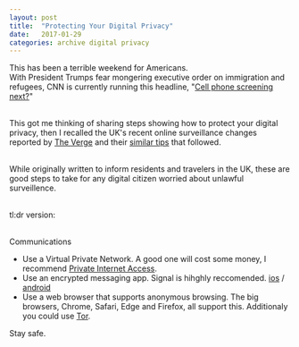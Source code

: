 ```yaml
---
layout: post
title:  "Protecting Your Digital Privacy"
date:   2017-01-29
categories: archive digital privacy
---
```


This has been a terrible weekend for Americans.     
With President Trumps fear mongering executive order on immigration and refugees, CNN is currently running this headline, "[Cell phone screening next?](http://www.cnn.com/2017/01/29/politics/donald-trump-immigrant-policy-social-media-contacts/index.html)"<br/><br/>    

This got me thinking of sharing steps showing how to protect your digital privacy, then I recalled the UK's recent online surveillance changes reported by [The Verge](http://www.theverge.com/2016/11/23/13718768/uk-surveillance-laws-explained-investigatory-powers-bill) and their [similar tips](http://www.theverge.com/2016/11/25/13746042/uk-surveillance-bill-private-browsing-online)  that followed. <br/><br/>    

While originally written to inform residents and travelers in the UK, these are good steps to take for any digital citizen worried about unlawful surveillence.<br/><br/>    

tl:dr version:  <br/><br/>

Communications  
- Use a Virtual Private Network. A good one will cost some money, I recommend [Private Internet Access](https://www.privateinternetaccess.com/).    
- Use an encrypted messaging app. Signal is hihghly reccomended. [ios](https://itunes.apple.com/us/app/signal-private-messenger/id874139669?mt=8) / [android](https://play.google.com/store/apps/details?id=org.thoughtcrime.securesms&hl=en)   
- Use a web browser that supports anonymous browsing. The big browsers, Chrome, Safari, Edge and Firefox, all support this. Additionaly you could use [Tor](https://www.torproject.org/projects/torbrowser.html).<br/>     

Stay safe.
